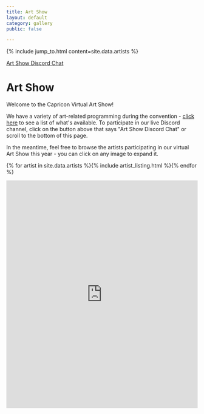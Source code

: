 ```yaml
---
title: Art Show
layout: default
category: gallery
public: false

---
```

{% include jump_to.html content=site.data.artists %}
<p class="jump">
<a href="#art-show-chat">Art Show Discord Chat</a>
</p>

# Art Show

Welcome to the Capricon Virtual Art Show! 

We have a variety of art-related programming during the convention - [click here](https://guide.capricon.org/#prog/tag:Track%3AArt) to see a list of what's available.  To participate in our live Discord channel, click on the button above that says "Art Show Discord Chat" or scroll to the bottom of this page.

In the meantime, feel free to browse the artists participating in our virtual Art Show this year - you can click on any image to expand it.

{% for artist in site.data.artists %}{% include artist_listing.html %}{% endfor %}
<iframe
frameborder="0"
id="art-show-chat"
class="convention-chat"
width="100%"
height="600px"
src = "https://titanembeds.com/embed/788593711851896852?defaultchannel=802221524466794536?css=204"

> 

</iframe>